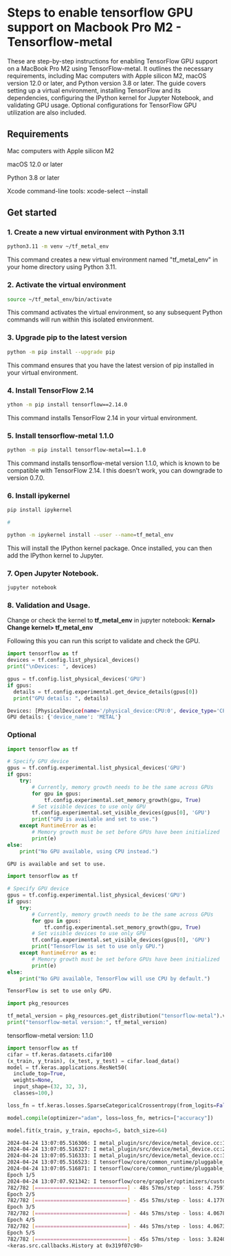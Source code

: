 # Steps to enable tensorflow GPU support on Macbook Pro M2 - Tensorflow-metal

These are step-by-step instructions for enabling TensorFlow GPU support on a MacBook Pro M2 using TensorFlow-metal. It outlines the necessary requirements, including Mac computers with Apple silicon M2, macOS version 12.0 or later, and Python version 3.8 or later. The guide covers setting up a virtual environment, installing TensorFlow and its dependencies, configuring the IPython kernel for Jupyter Notebook, and validating GPU usage. Optional configurations for TensorFlow GPU utilization are also included.

## Requirements

Mac computers with Apple silicon M2

macOS 12.0 or later

Python 3.8 or later

Xcode command-line tools: xcode-select --install

## Get started

### 1. Create a new virtual environment with Python 3.11

```bash
python3.11 -m venv ~/tf_metal_env
```

This command creates a new virtual environment named "tf_metal_env" in your home directory using Python 3.11.

### 2. Activate the virtual environment

```bash
source ~/tf_metal_env/bin/activate
```

This command activates the virtual environment, so any subsequent Python commands will run within this isolated environment.

### 3. Upgrade pip to the latest version

```bash
python -m pip install --upgrade pip
```

This command ensures that you have the latest version of pip installed in your virtual environment.

### 4. Install TensorFlow 2.14

```bash
ython -m pip install tensorflow==2.14.0
```

This command installs TensorFlow 2.14 in your virtual environment.

### 5. Install tensorflow-metal 1.1.0

```bash
python -m pip install tensorflow-metal==1.1.0
```

This command installs tensorflow-metal version 1.1.0, which is known to be compatible with TensorFlow 2.14.
I this doesn't work, you can downgrade to version 0.7.0.

### 6. Install ipykernel

```bash
pip install ipykernel

#

python -m ipykernel install --user --name=tf_metal_env
```

This will install the IPython kernel package. Once installed, you can then add the IPython kernel to Jupyter.

### 7. Open Jupyter Notebook.

```bash
jupyter notebook
```

### 8. Validation and Usage.

Change or check the kernel to **tf_metal_env** in jupyter notebook: **Kernal> Change kernel> tf_metal_env**

Following this you can run this script to validate and check the GPU.

```python
import tensorflow as tf
devices = tf.config.list_physical_devices()
print("\nDevices: ", devices)

gpus = tf.config.list_physical_devices('GPU')
if gpus:
  details = tf.config.experimental.get_device_details(gpus[0])
  print("GPU details: ", details)
```

```bash
Devices: [PhysicalDevice(name='/physical_device:CPU:0', device_type='CPU'), PhysicalDevice(name='/physical_device:GPU:0', device_type='GPU')]
GPU details: {'device_name': 'METAL'}
```

### Optional

```python
import tensorflow as tf

# Specify GPU device
gpus = tf.config.experimental.list_physical_devices('GPU')
if gpus:
    try:
        # Currently, memory growth needs to be the same across GPUs
        for gpu in gpus:
            tf.config.experimental.set_memory_growth(gpu, True)
        # Set visible devices to use only GPU
        tf.config.experimental.set_visible_devices(gpus[0], 'GPU')
        print("GPU is available and set to use.")
    except RuntimeError as e:
        # Memory growth must be set before GPUs have been initialized
        print(e)
else:
    print("No GPU available, using CPU instead.")
```

```bash
GPU is available and set to use.
```

```python
import tensorflow as tf

# Specify GPU device
gpus = tf.config.experimental.list_physical_devices('GPU')
if gpus:
    try:
        # Currently, memory growth needs to be the same across GPUs
        for gpu in gpus:
            tf.config.experimental.set_memory_growth(gpu, True)
        # Set visible devices to use only GPU
        tf.config.experimental.set_visible_devices(gpus[0], 'GPU')
        print("TensorFlow is set to use only GPU.")
    except RuntimeError as e:
        # Memory growth must be set before GPUs have been initialized
        print(e)
else:
    print("No GPU available, TensorFlow will use CPU by default.")
```

```bash
TensorFlow is set to use only GPU.
```

```python
import pkg_resources

tf_metal_version = pkg_resources.get_distribution("tensorflow-metal").version
print("tensorflow-metal version:", tf_metal_version)
```

tensorflow-metal version: 1.1.0

```python
import tensorflow as tf
cifar = tf.keras.datasets.cifar100
(x_train, y_train), (x_test, y_test) = cifar.load_data()
model = tf.keras.applications.ResNet50(
  include_top=True,
  weights=None,
  input_shape=(32, 32, 3),
  classes=100,)

loss_fn = tf.keras.losses.SparseCategoricalCrossentropy(from_logits=False)

model.compile(optimizer="adam", loss=loss_fn, metrics=["accuracy"])

model.fit(x_train, y_train, epochs=5, batch_size=64)
```

```bash
2024-04-24 13:07:05.516306: I metal_plugin/src/device/metal_device.cc:1154] Metal device set to: Apple M2 Pro
2024-04-24 13:07:05.516327: I metal_plugin/src/device/metal_device.cc:296] systemMemory: 16.00 GB
2024-04-24 13:07:05.516333: I metal_plugin/src/device/metal_device.cc:313] maxCacheSize: 5.33 GB
2024-04-24 13:07:05.516523: I tensorflow/core/common_runtime/pluggable_device/pluggable_device_factory.cc:306] Could not identify NUMA node of platform GPU ID 0, defaulting to 0. Your kernel may not have been built with NUMA support.
2024-04-24 13:07:05.516871: I tensorflow/core/common_runtime/pluggable_device/pluggable_device_factory.cc:272] Created TensorFlow device (/job:localhost/replica:0/task:0/device:GPU:0 with 0 MB memory) -> physical PluggableDevice (device: 0, name: METAL, pci bus id: <undefined>)
Epoch 1/5
2024-04-24 13:07:07.921342: I tensorflow/core/grappler/optimizers/custom_graph_optimizer_registry.cc:117] Plugin optimizer for device_type GPU is enabled.
782/782 [==============================] - 48s 57ms/step - loss: 4.7597 - accuracy: 0.0696
Epoch 2/5
782/782 [==============================] - 45s 57ms/step - loss: 4.1770 - accuracy: 0.1240
Epoch 3/5
782/782 [==============================] - 44s 57ms/step - loss: 4.0678 - accuracy: 0.1433
Epoch 4/5
782/782 [==============================] - 44s 57ms/step - loss: 4.0673 - accuracy: 0.1178
Epoch 5/5
782/782 [==============================] - 45s 57ms/step - loss: 3.8240 - accuracy: 0.1616
<keras.src.callbacks.History at 0x319f07c90>
```
